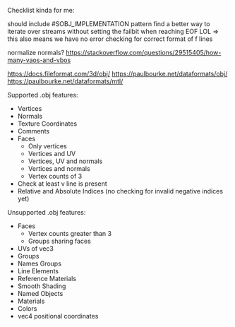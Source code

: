 Checklist kinda for me:

should include #SOBJ_IMPLEMENTATION pattern
find a better way to iterate over streams without setting the failbit when reaching EOF LOL
=> this also means we have no error checking for correct format of f lines

normalize normals?
https://stackoverflow.com/questions/29515405/how-many-vaos-and-vbos

https://docs.fileformat.com/3d/obj/
https://paulbourke.net/dataformats/obj/
https://paulbourke.net/dataformats/mtl/

Supported .obj features:

- Vertices
- Normals
- Texture Coordinates
- Comments
- Faces
    - Only vertices
    - Vertices and UV
    - Vertices, UV and normals
    - Vertices and normals
    - Vertex counts of 3
- Check at least v line is present
- Relative and Absolute Indices (no checking for invalid negative indices yet)

Unsupported .obj features:

- Faces
    - Vertex counts greater than 3
    - Groups sharing faces
- UVs of vec3
- Groups
- Names Groups
- Line Elements
- Reference Materials
- Smooth Shading
- Named Objects
- Materials
- Colors
- vec4 positional coordinates
